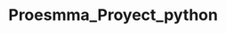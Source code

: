 # Proesmma_Proyect_python

<!-- pip freeze > requirements.txt -->
<!-- pip install -r requirements.txt -->
<!--  -->
